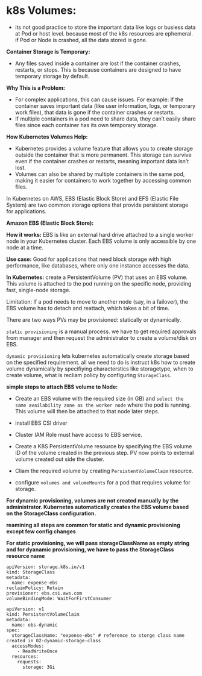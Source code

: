 # k8s Volumes:

* its not good practice to store the important data like logs or busiess data at Pod or host level. because most of the k8s resources are ephemeral. if Pod or Node is crashed, all the data stored is gone.

**Container Storage is Temporary:**

* Any files saved inside a container are lost if the container crashes, restarts, or stops. This is because containers are designed to have temporary storage by default.

**Why This is a Problem:**

* For complex applications, this can cause issues. For example: If the container saves important data (like user information, logs, or temporary work files), that data is gone if the container crashes or restarts.
* If multiple containers in a pod need to share data, they can’t easily share files since each container has its own temporary storage.

**How Kubernetes Volumes Help:**

* Kubernetes provides a volume feature that allows you to create storage outside the container that is more permanent. This storage can survive even if the container crashes or restarts, meaning important data isn’t lost.
* Volumes can also be shared by multiple containers in the same pod, making it easier for containers to work together by accessing common files.

In Kubernetes on AWS, EBS (Elastic Block Store) and EFS (Elastic File System) are two common storage options that provide persistent storage for applications.

**Amazon EBS (Elastic Block Store):**

**How it works:** EBS is like an external hard drive attached to a single worker node in your Kubernetes cluster. Each EBS volume is only accessible by one node at a time.

**Use case:** Good for applications that need block storage with high performance, like databases, where only one instance accesses the data.

**In Kubernetes:** create a PersistentVolume (PV) that uses an EBS volume. This volume is attached to the pod running on the specific node, providing fast, single-node storage.

Limitation: If a pod needs to move to another node (say, in a failover), the EBS volume has to detach and reattach, which takes a bit of time.

There are two ways PVs may be provisioned: 
statically or dynamically.

`static provisioning` is a manual process. we have to get required approvals from manager and then request the administrator to create a volume/disk on EBS.

`dynamic provisioning` lets kubernetes automatically create storage based on the specified requirement. all we need to do is instruct k8s how to create volume dynamically by specifiying characterstics like storagetype, when to create volume, what is recliam policy by configuring `StorageClass`.

**simple steps to attach EBS volume to Node:**

* Create an EBS volume with the required size (in GB) and `select the same availability zone as the worker node` where the pod is running. This volume will then be attached to that node later steps.

* install EBS CSI driver

* Cluster IAM Role must have access to EBS service.

* Create a K8S PersistentVolume resource by specifying the EBS volume ID of the volume created in the previous step. PV now points to external volume created out side the cluster.

* Cliam the required volume by creating  `PersistentVolumeClaim` resource.

* configure `volumes and volumeMounts` for a pod that requires volume for storage.

**For dynamic provisioning, volumes are not created manually by the administrator. Kubernetes automatically creates the EBS volume based on the StorageClass configuration.**

**reamining all steps are common for static and dynamic provisioning except few config changes**

**For static provisioning, we will pass storageClassName as empty string and for dyanamic provisioning, we have to pass the StorageClass resource name**

```
apiVersion: storage.k8s.io/v1
kind: StorageClass
metadata:
  name: expense-ebs
reclaimPolicy: Retain
provisioner: ebs.csi.aws.com
volumeBindingMode: WaitForFirstConsumer
```

```
apiVersion: v1
kind: PersistentVolumeClaim
metadata:
  name: ebs-dynamic
spec:
  storageClassName: "expense-ebs" # reference to storge class name created in 02-dynamic-storage-class
  accessModes:
    - ReadWriteOnce
  resources:
    requests:
      storage: 3Gi
```